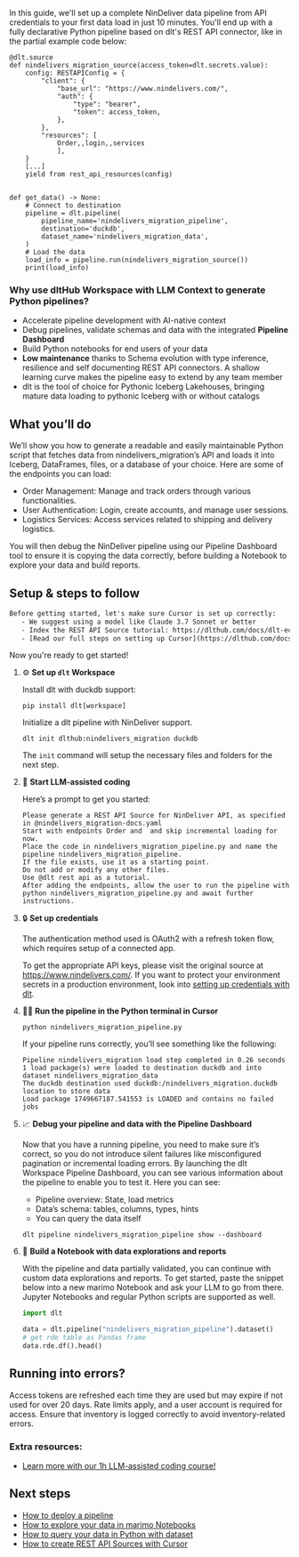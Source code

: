 In this guide, we'll set up a complete NinDeliver data pipeline from API credentials to your first data load in just 10 minutes. You'll end up with a fully declarative Python pipeline based on dlt's REST API connector, like in the partial example code below:

```python-outcome
@dlt.source
def nindelivers_migration_source(access_token=dlt.secrets.value):
    config: RESTAPIConfig = {
        "client": {
            "base_url": "https://www.nindelivers.com/",
            "auth": {
                "type": "bearer",
                "token": access_token,
            },
        },
        "resources": [
            Order,,login,,services
            ],
    }
    [...]
    yield from rest_api_resources(config)


def get_data() -> None:
    # Connect to destination
    pipeline = dlt.pipeline(
        pipeline_name='nindelivers_migration_pipeline',
        destination='duckdb',
        dataset_name='nindelivers_migration_data', 
    )
    # Load the data
    load_info = pipeline.run(nindelivers_migration_source())
    print(load_info) 
```

### Why use dltHub Workspace with LLM Context to generate Python pipelines?

- Accelerate pipeline development with AI-native context
- Debug pipelines, validate schemas and data with the integrated **Pipeline Dashboard**
- Build Python notebooks for end users of your data
- **Low maintenance** thanks to Schema evolution with type inference, resilience and self documenting REST API connectors. A shallow learning curve makes the pipeline easy to extend by any team member
- dlt is the tool of choice for Pythonic Iceberg Lakehouses, bringing mature data loading to pythonic Iceberg with or without catalogs

## What you’ll do

We’ll show you how to generate a readable and easily maintainable Python script that fetches data from nindelivers_migration’s API and loads it into Iceberg, DataFrames, files, or a database of your choice. Here are some of the endpoints you can load:

- Order Management: Manage and track orders through various functionalities.
- User Authentication: Login, create accounts, and manage user sessions.
- Logistics Services: Access services related to shipping and delivery logistics.

You will then debug the NinDeliver pipeline using our Pipeline Dashboard tool to ensure it is copying the data correctly, before building a Notebook to explore your data and build reports.

## Setup & steps to follow

```default
Before getting started, let's make sure Cursor is set up correctly:
   - We suggest using a model like Claude 3.7 Sonnet or better
   - Index the REST API Source tutorial: https://dlthub.com/docs/dlt-ecosystem/verified-sources/rest_api/ and add it to context as **@dlt rest api**
   - [Read our full steps on setting up Cursor](https://dlthub.com/docs/dlt-ecosystem/llm-tooling/cursor-restapi#23-configuring-cursor-with-documentation)
```

Now you're ready to get started!

1. ⚙️ **Set up `dlt` Workspace**
    
    Install dlt with duckdb support:
    ```shell
    pip install dlt[workspace]
    ```

    Initialize a dlt pipeline with NinDeliver support.
    ```shell
    dlt init dlthub:nindelivers_migration duckdb
    ```

    The `init` command will setup the necessary files and folders for the next step.
    
2. 🤠 **Start LLM-assisted coding**
    
    Here’s a prompt to get you started:
    
    ```prompt
    Please generate a REST API Source for NinDeliver API, as specified in @nindelivers_migration-docs.yaml 
    Start with endpoints Order and  and skip incremental loading for now. 
    Place the code in nindelivers_migration_pipeline.py and name the pipeline nindelivers_migration_pipeline. 
    If the file exists, use it as a starting point. 
    Do not add or modify any other files. 
    Use @dlt rest api as a tutorial. 
    After adding the endpoints, allow the user to run the pipeline with python nindelivers_migration_pipeline.py and await further instructions.
    ```

    
3. 🔒 **Set up credentials** 
    
    The authentication method used is OAuth2 with a refresh token flow, which requires setup of a connected app.
    
    To get the appropriate API keys, please visit the original source at https://www.nindelivers.com/.
    If you want to protect your environment secrets in a production environment, look into [setting up credentials with dlt](https://dlthub.com/docs/walkthroughs/add_credentials).
    
4. 🏃‍♀️ **Run the pipeline in the Python terminal in Cursor**
    
    ```shell
    python nindelivers_migration_pipeline.py
    ```
    
    If your pipeline runs correctly, you’ll see something like the following:
    
    ```shell
    Pipeline nindelivers_migration load step completed in 0.26 seconds
    1 load package(s) were loaded to destination duckdb and into dataset nindelivers_migration_data
    The duckdb destination used duckdb:/nindelivers_migration.duckdb location to store data
    Load package 1749667187.541553 is LOADED and contains no failed jobs
    ```
    
5. 📈 **Debug your pipeline and data with the Pipeline Dashboard**

    Now that you have a running pipeline, you need to make sure it’s correct, so you do not introduce silent failures like misconfigured pagination or incremental loading errors. By launching the dlt Workspace Pipeline Dashboard, you can see various information about the pipeline to enable you to test it. Here you can see:
    - Pipeline overview: State, load metrics
    - Data’s schema: tables, columns, types, hints
    - You can query the data itself
    
    ```shell
    dlt pipeline nindelivers_migration_pipeline show --dashboard
    ```
    
6. 🐍 **Build a Notebook with data explorations and reports**

    With the pipeline and data partially validated, you can continue with custom data explorations and reports. To get started, paste the snippet below into a new marimo Notebook and ask your LLM to go from there. Jupyter Notebooks and regular Python scripts are supported as well.

    
    ```python
    import dlt

   data = dlt.pipeline("nindelivers_migration_pipeline").dataset()
   # get rde table as Pandas frame
   data.rde.df().head()
    ```

## Running into errors?

Access tokens are refreshed each time they are used but may expire if not used for over 20 days. Rate limits apply, and a user account is required for access. Ensure that inventory is logged correctly to avoid inventory-related errors.

### Extra resources:

- [Learn more with our 1h LLM-assisted coding course!](https://www.youtube.com/watch?v=GGid70rnJuM)

## Next steps

- [How to deploy a pipeline](https://dlthub.com/docs/walkthroughs/deploy-a-pipeline)
- [How to explore your data in marimo Notebooks](https://dlthub.com/docs/general-usage/dataset-access/marimo)
- [How to query your data in Python with dataset](https://dlthub.com/docs/general-usage/dataset-access/dataset)
- [How to create REST API Sources with Cursor](https://dlthub.com/docs/dlt-ecosystem/llm-tooling/cursor-restapi)